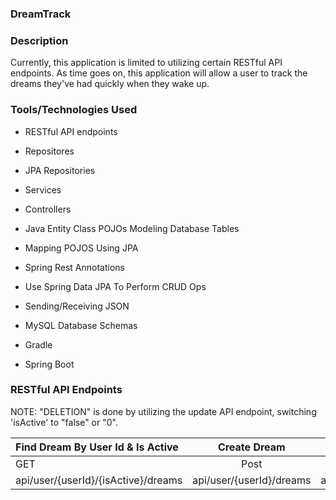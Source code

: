 ### DreamTrack

### Description

Currently, this application is limited to utilizing certain RESTful API endpoints. As time goes on, this application will allow a user to track the dreams they've had quickly when they wake up.

### Tools/Technologies Used

* RESTful API endpoints

* Repositores

* JPA Repositories

* Services

* Controllers

* Java Entity Class POJOs Modeling Database Tables

* Mapping POJOS Using JPA

* Spring Rest Annotations

* Use Spring Data JPA To Perform CRUD Ops

* Sending/Receiving JSON

* MySQL Database Schemas

* Gradle

* Spring Boot

### RESTful API Endpoints

NOTE: "DELETION" is done by utilizing the update API endpoint, switching 'isActive' to "false" or "0".

| Find Dream By User Id & Is Active      | Create Dream | Update Dream     |
| :---        |    :----:   |          ---: |
| GET      | Post       | Put   |
| api/user/{userId}/{isActive}/dreams   | api/user/{userId}/dreams        | api/user/{userId}/{dreamId}/dreams      |
